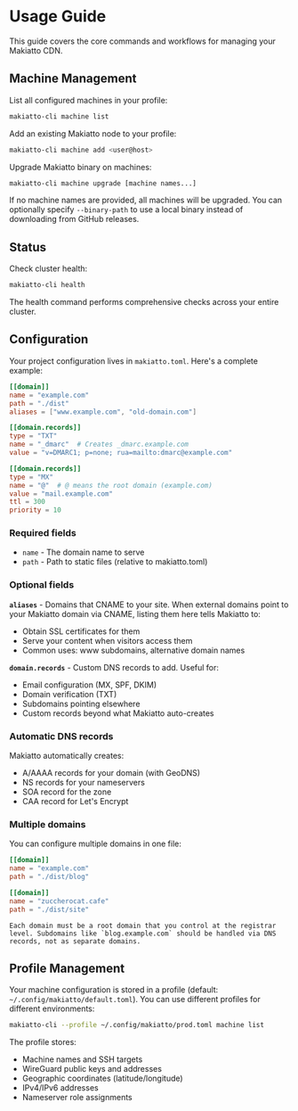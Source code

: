 # Usage Guide

This guide covers the core commands and workflows for managing your Makiatto CDN.

## Machine Management

List all configured machines in your profile:

```bash
makiatto-cli machine list
```

Add an existing Makiatto node to your profile:

```bash
makiatto-cli machine add <user@host>
```

Upgrade Makiatto binary on machines:

```bash
makiatto-cli machine upgrade [machine names...]
```

If no machine names are provided, all machines will be upgraded. You can optionally specify `--binary-path` to use a local binary instead of downloading from GitHub releases.

## Status

Check cluster health:

```bash
makiatto-cli health
```

The health command performs comprehensive checks across your entire cluster.

## Configuration

Your project configuration lives in `makiatto.toml`. Here's a complete example:

```toml
[[domain]]
name = "example.com"
path = "./dist"
aliases = ["www.example.com", "old-domain.com"]

[[domain.records]]
type = "TXT"
name = "_dmarc"  # Creates _dmarc.example.com
value = "v=DMARC1; p=none; rua=mailto:dmarc@example.com"

[[domain.records]]
type = "MX"
name = "@"  # @ means the root domain (example.com)
value = "mail.example.com"
ttl = 300
priority = 10
```

### Required fields

- `name` - The domain name to serve
- `path` - Path to static files (relative to makiatto.toml)

### Optional fields

**`aliases`** - Domains that CNAME to your site. When external domains point to your Makiatto domain via CNAME, listing them here tells Makiatto to:
- Obtain SSL certificates for them
- Serve your content when visitors access them
- Common uses: www subdomains, alternative domain names

**`domain.records`** - Custom DNS records to add. Useful for:
- Email configuration (MX, SPF, DKIM)
- Domain verification (TXT)
- Subdomains pointing elsewhere
- Custom records beyond what Makiatto auto-creates

### Automatic DNS records

Makiatto automatically creates:
- A/AAAA records for your domain (with GeoDNS)
- NS records for your nameservers
- SOA record for the zone
- CAA record for Let's Encrypt

### Multiple domains

You can configure multiple domains in one file:

```toml
[[domain]]
name = "example.com"
path = "./dist/blog"

[[domain]]
name = "zuccherocat.cafe"
path = "./dist/site"
```

```admonish note
Each domain must be a root domain that you control at the registrar level. Subdomains like `blog.example.com` should be handled via DNS records, not as separate domains.
```

## Profile Management

Your machine configuration is stored in a profile (default: `~/.config/makiatto/default.toml`). You can use different profiles for different environments:

```bash
makiatto-cli --profile ~/.config/makiatto/prod.toml machine list
```

The profile stores:
- Machine names and SSH targets
- WireGuard public keys and addresses
- Geographic coordinates (latitude/longitude)
- IPv4/IPv6 addresses
- Nameserver role assignments
